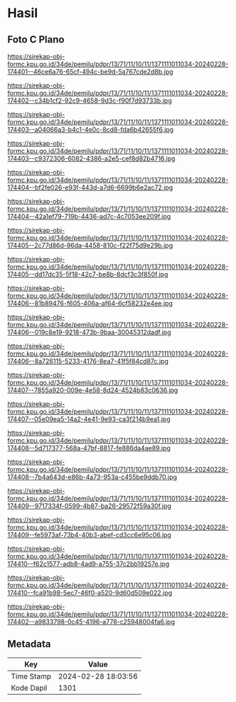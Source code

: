 # Hasil

## Foto C Plano

https://sirekap-obj-formc.kpu.go.id/34de/pemilu/pdpr/13/71/11/10/11/1371111011034-20240228-174401--46ce6a76-65cf-494c-be9d-5a767cde2d8b.jpg

https://sirekap-obj-formc.kpu.go.id/34de/pemilu/pdpr/13/71/11/10/11/1371111011034-20240228-174402--c34b1cf2-92c9-4658-9d3c-f90f7d93733b.jpg

https://sirekap-obj-formc.kpu.go.id/34de/pemilu/pdpr/13/71/11/10/11/1371111011034-20240228-174403--a04066a3-b4c1-4e0c-8cd8-fda6b42655f6.jpg

https://sirekap-obj-formc.kpu.go.id/34de/pemilu/pdpr/13/71/11/10/11/1371111011034-20240228-174403--c9372306-6082-4386-a2e5-cef8d82b4716.jpg

https://sirekap-obj-formc.kpu.go.id/34de/pemilu/pdpr/13/71/11/10/11/1371111011034-20240228-174404--bf2fe026-e93f-443d-a7d6-6699b6e2ac72.jpg

https://sirekap-obj-formc.kpu.go.id/34de/pemilu/pdpr/13/71/11/10/11/1371111011034-20240228-174404--42a1ef79-719b-4436-ad7c-4c7053ee209f.jpg

https://sirekap-obj-formc.kpu.go.id/34de/pemilu/pdpr/13/71/11/10/11/1371111011034-20240228-174405--2c77d86d-96da-4458-810c-f22f75d9e29b.jpg

https://sirekap-obj-formc.kpu.go.id/34de/pemilu/pdpr/13/71/11/10/11/1371111011034-20240228-174405--dd17dc35-5f18-42c7-be8b-8dcf3c3f850f.jpg

https://sirekap-obj-formc.kpu.go.id/34de/pemilu/pdpr/13/71/11/10/11/1371111011034-20240228-174406--81b89476-f605-406a-af64-6cf58232e4ee.jpg

https://sirekap-obj-formc.kpu.go.id/34de/pemilu/pdpr/13/71/11/10/11/1371111011034-20240228-174406--019c8e19-9218-473b-9baa-30045312dadf.jpg

https://sirekap-obj-formc.kpu.go.id/34de/pemilu/pdpr/13/71/11/10/11/1371111011034-20240228-174406--8a726115-5233-4176-8ea7-41f5f84cd87c.jpg

https://sirekap-obj-formc.kpu.go.id/34de/pemilu/pdpr/13/71/11/10/11/1371111011034-20240228-174407--7855a920-009e-4e58-8d24-4524b83c0636.jpg

https://sirekap-obj-formc.kpu.go.id/34de/pemilu/pdpr/13/71/11/10/11/1371111011034-20240228-174407--05e09ea5-14a2-4e41-9e93-ca3f214b9ea1.jpg

https://sirekap-obj-formc.kpu.go.id/34de/pemilu/pdpr/13/71/11/10/11/1371111011034-20240228-174408--5d717377-568a-47bf-8817-fe886da4ae89.jpg

https://sirekap-obj-formc.kpu.go.id/34de/pemilu/pdpr/13/71/11/10/11/1371111011034-20240228-174408--7b4a643d-e86b-4a73-953a-c455be9ddb70.jpg

https://sirekap-obj-formc.kpu.go.id/34de/pemilu/pdpr/13/71/11/10/11/1371111011034-20240228-174409--9717334f-0599-4b87-ba26-29572f59a30f.jpg

https://sirekap-obj-formc.kpu.go.id/34de/pemilu/pdpr/13/71/11/10/11/1371111011034-20240228-174409--fe5973af-73b4-40b3-abef-cd3cc6e95c06.jpg

https://sirekap-obj-formc.kpu.go.id/34de/pemilu/pdpr/13/71/11/10/11/1371111011034-20240228-174410--f62c1577-adb8-4ad9-a755-37c2bb19257e.jpg

https://sirekap-obj-formc.kpu.go.id/34de/pemilu/pdpr/13/71/11/10/11/1371111011034-20240228-174410--fca91b98-5ec7-46f0-a520-9d60d509e022.jpg

https://sirekap-obj-formc.kpu.go.id/34de/pemilu/pdpr/13/71/11/10/11/1371111011034-20240228-174402--a9833798-0c45-4196-a778-c25948004fa6.jpg


## Metadata

| Key        | Value               |
| ---------- | ------------------- |
| Time Stamp | 2024-02-28 18:03:56 |
| Kode Dapil | 1301                |



